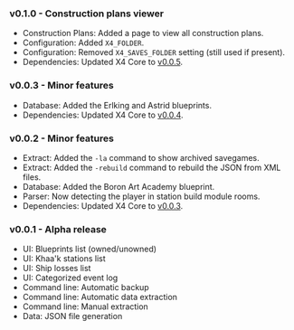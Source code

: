 ### v0.1.0 - Construction plans viewer
- Construction Plans: Added a page to view all construction plans.
- Configuration: Added `X4_FOLDER`.
- Configuration: Removed `X4_SAVES_FOLDER` setting (still used if present).
- Dependencies: Updated X4 Core to [v0.0.5](https://github.com/Mistralys/x4-core/releases/tag/0.0.5).

### v0.0.3 - Minor features
- Database: Added the Erlking and Astrid blueprints.
- Dependencies: Updated X4 Core to [v0.0.4](https://github.com/Mistralys/x4-core/releases/tag/0.0.4).

### v0.0.2 - Minor features
- Extract: Added the `-la` command to show archived savegames.
- Extract: Added the `-rebuild` command to rebuild the JSON from XML files.
- Database: Added the Boron Art Academy blueprint.
- Parser: Now detecting the player in station build module rooms.
- Dependencies: Updated X4 Core to [v0.0.3](https://github.com/Mistralys/x4-core/releases/tag/0.0.3).

### v0.0.1 - Alpha release
- UI: Blueprints list (owned/unowned)
- UI: Khaa'k stations list
- UI: Ship losses list
- UI: Categorized event log
- Command line: Automatic backup
- Command line: Automatic data extraction
- Command line: Manual extraction
- Data: JSON file generation
